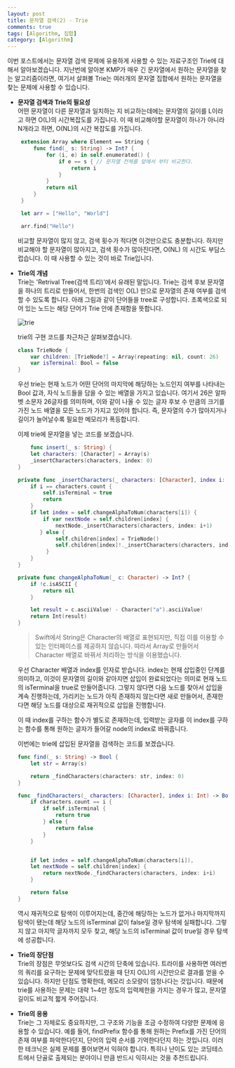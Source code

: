 ```yaml
---
layout: post
title: 문자열 검색(2) - Trie
comments: true
tags: [Algorithm, 집합]
category: [Algorithm]  
---  
```


이번 포스트에서는 문자열 검색 문제에 유용하게 사용할 수 있는 자료구조인 Trie에 대해서 알아보겠습니다. 지난번에 알아본 KMP가 매우 긴 문자열에서 원하는 문자열을 찾는 알고리즘이라면, 여기서 살펴볼 Trie는 여러개의 문자열 집합에서 원하는 문자열을 찾는 문제에 사용할 수 있습니다. 

* **문자열 검색과 Trie의 필요성**  
   어떤 문자열이 다른 문자열과 일치하는 지 비교하는데에는 문자열의 길이를 L이라고 하면 O(L)의 시간복잡도를 가집니다. 이 때 비교해야할 문자열이 하나가 아니라 N개라고 하면, O(NL)의 시간 복잡도를 가집니다.  

   ```swift   
    extension Array where Element == String {
        func find(_ s: String) -> Int? {
            for (i, e) in self.enumerated() {
                if e == s { // 문자열 전체를 앞에서 부터 비교한다.
                    return i
                }
            }
            return nil
        }
    }

    let arr = ["Hello", "World"]

    arr.find("Hello")
   ```  

   비교할 문자열이 많지 않고, 검색 횟수가 적다면 이것만으로도 충분합니다. 하지만 비교해야 할 문자열이 많아지고, 검색 횟수가 많아진다면, O(NL) 의 시간도 부담스럽습니다. 이 때 사용할 수 있는 것이 바로 Trie입니다.  

* **Trie의 개념**  
   Trie는 'Retrival Tree(검색 트리)'에서 유래된 말입니다. Trie는 검색 후보 문자열을 하나의 트리로 만들어서, 한번의 검색인 O(L) 만으로 문자열의 존재 여부를 검색할 수 있도록 합니다. 아래 그림과 같이 단어들을 tree로 구성합니다. 초록색으로 되어 있는 노드는 해당 단어가 Trie 안에 존재함을 뜻합니다. 

   ![trie]({{"/img/Algorithm/trie.png"}})  

    trie의 구현 코드를 차근차근 살펴보겠습니다.  

    ```swift
    class TrieNode {
        var children: [TrieNode?] = Array(repeating: nil, count: 26)
        var isTerminal: Bool = false
    }
    ```  

    우선 trie는 현재 노드가 어떤 단어의 마지막에 해당하는 노드인지 여부를 나타내는 Bool 값과, 자식 노드들을 담을 수 있는 배열을 가지고 있습니다. 여기서 26은 알파벳 소문자 26글자를 의미하며, 이와 같이 나올 수 있는 글자 후보 수 만큼의 크기를 가진 노드 배열을 모든 노드가 가지고 있어야 합니다. 즉, 문자열의 수가 많아지거나 길이가 늘어날수록 필요한 메모리가 폭등합니다.  

    이제 trie에 문자열을 넣는 코드를 보겠습니다.  

    ```swift
        func insert(_ s: String) {
        let characters: [Character] = Array(s)
        _insertCharacters(characters, index: 0)
    }

    private func _insertCharacters(_ characters: [Character], index i: Int) -> Bool {
        if i == characters.count {
            self.isTerminal = true
            return
        }
        if let index = self.changeAlphaToNum(characters[i]) {
            if var nextNode = self.children[index] {
                nextNode._insertCharacters(characters, index: i+1)
           } else {
                self.children[index] = TrieNode()
                self.children[index]!._insertCharacters(characters, index: i+1)
             }
        }
    }  

    private func changeAlphaToNum(_ c: Character) -> Int? {
        if !c.isASCII {
            return nil
        }

        let result = c.asciiValue! - Character("a").asciiValue!
        return Int(result)
    }
    ```  

    > Swift에서 String은 Character의 배열로 표현되지만, 직접 이를 이용할 수 있는 인터페이스를 제공하지 않습니다. 따라서 Array로 만들어서 Character 배열로 바꿔서 처리하는 방식을 이용했습니다.  

    우선 Character 배열과 index를 인자로 받습니다. index는 현재 삽입중인 단계를 의미하고, 이것이 문자열의 길이와 같아지면 삽입이 완료되었다는 의미로 현재 노드의 isTerminal을 true로 만들어줍니다. 그렇지 않다면 다음 노드를 찾아서 삽입을 계속 진행하는데, 가리키는 노드가 아직 존재하지 않는다면 새로 만들어서, 존재한다면 해당 노드를 대상으로 재귀적으로 삽입을 진행합니다.  

    이 때 index를 구하는 함수가 별도로 존재하는데, 입력받는 글자를 이 index를 구하는 함수를 통해 원하는 글자가 들어갈 node의 index로 바꿔줍니다.  

    이번에는 trie에 삽입된 문자열을 검색하는 코드를 보겠습니다.  

    ```swift
    func find(_ s: String) -> Bool {
        let str = Array(s)

        return _findCharacters(characters: str, index: 0)
    }

    func _findCharacters(_ characters: [Character], index i: Int) -> Bool {
        if characters.count == i {
            if self.isTerminal {
                return true
            } else {
                return false
            }
        }


        if let index = self.changeAlphaToNum(characters[i]),
        let nextNode = self.children[index] {
            return nextNode._findCharacters(characters, index: i+i)
        } 

        return false
    }
    ```  

    역시 재귀적으로 탐색이 이루어지는데, 중간에 해당하는 노드가 없거나 마지막까지 탐색이 됐는데 해당 노드의 isTerminal 값이 false일 경우 탐색에 실패합니다. 그렇지 않고 마지막 글자까지 모두 찾고, 해당 노드의 isTerminal 값이 true일 경우 탐색에 성공합니다.  

* **Trie의 장단점**  
  Trie의 장점은 무엇보다도 검색 시간의 단축에 있습니다. 트라이를 사용하면 여러번의 쿼리를 요구하는 문제에 맞닥트렸을 때 단지 O(L)의 시간만으로 결과를 얻을 수 있습니다. 하지만 단점도 명확한데, 메모리 소모량이 엄청나다는 것입니다. 때문에 trie를 사용하는 문제는 대략 1~4만 정도의 입력제한을 가지는 경우가 많고, 문자열 길이도 비교적 짧게 주어집니다. 

* **Trie의 응용**  
  Trie는 그 자체로도 중요하지만, 그 구조와 기능을 조금 수정하여 다양한 문제에 응용할 수 있습니다. 예를 들어, findPrefix 함수를 통해 원하는 Prefix를 가진 단어의 존재 여부를 파악한다던지, 단어의 입력 순서를 기억한다던지 하는 것입니다. 이러한 테크닉은 실제 문제를 풀어보면서 익혀야 합니다. 특히나 난이도 있는 코딩테스트에서 단골로 출제되는 분야이니 만큼 반드시 익히시는 것을 추천드립니다.  